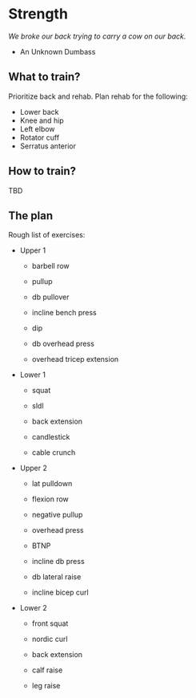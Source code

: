 # Strength
*We broke our back trying to carry a cow on our back.*
- An Unknown Dumbass

## What to train?
Prioritize back and rehab. Plan rehab for the following:
- Lower back
- Knee and hip
- Left elbow
- Rotator cuff
- Serratus anterior

## How to train?
TBD

## The plan
Rough list of exercises:

- Upper 1
	- barbell row
	- pullup
	- db pullover

	- incline bench press
	- dip

	- db overhead press
	- overhead tricep extension

- Lower 1
	- squat
	- sldl

	- back extension

	- candlestick
	- cable crunch

- Upper 2
	- lat pulldown
	- flexion row
	- negative pullup

	- overhead press
	- BTNP

	- incline db press

	- db lateral raise
	- incline bicep curl

- Lower 2
	- front squat
	- nordic curl

	- back extension

	- calf raise
	- leg raise
